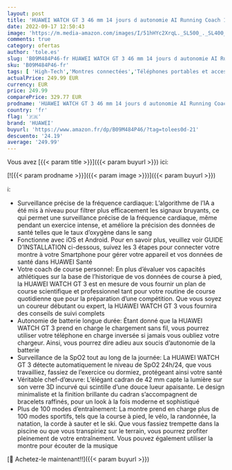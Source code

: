 ```yaml
---
layout: post
title: 'HUAWEI WATCH GT 3 46 mm 14 jours d autonomie AI Running Coach 100+ Modes Sport Appels Bluetooth Positionnement Précis à Cinq Systèmes Suivi de la Fréquence Cardiaque Surveillance du SpO2 iOS/Android'
date: 2022-09-17 12:50:43
image: 'https://m.media-amazon.com/images/I/51hHYc2XrqL._SL500_._SL400_.jpg'
comments: true
category: ofertas
author: 'tole.es'
slug: 'B09M484P46-fr HUAWEI WATCH GT 3 46 mm 14 jours d autonomie AI Running...'
sku: 'B09M484P46-fr'
tags: [ 'High-Tech','Montres connectées','Téléphones portables et accessoires','huawei','🇫🇷', ]
actualPrice: 249.99 EUR
currency: EUR
price: 249.99
comparePrice: 329.77 EUR
prodname: 'HUAWEI WATCH GT 3 46 mm 14 jours d autonomie AI Running Coach 100+ Modes Sport Appels Bluetooth Positionnement Précis à Cinq Systèmes Suivi de la Fréquence Cardiaque Surveillance du SpO2 iOS/Android'
country: 'fr'
flag: '🇫🇷'
brand: 'HUAWEI'
buyurl: 'https://www.amazon.fr/dp/B09M484P46/?tag=tolees0d-21'
descuento: '24.19'
average: '249.99'
---
```


Vous avez [{{< param title >}}]({{< param buyurl >}}) ici:

[![{{< param prodname >}}]({{< param image >}})]({{< param buyurl >}})

ℹ️:

- Surveillance précise de la fréquence cardiaque: L’algorithme de l’IA a été mis à niveau pour filtrer plus efficacement les signaux bruyants, ce qui permet une surveillance précise de la fréquence cardiaque, même pendant un exercice intense, et améliore la précision des données de santé telles que le taux d’oxygène dans le sang
- Fonctionne avec iOS et Android. Pour en savoir plus, veuillez voir GUIDE D’INSTALLATION ci-dessous, suivez les 3 étapes pour connecter votre montre à votre Smartphone pour gérer votre appareil et vos données de santé dans HUAWEI Santé
- Votre coach de course personnel: En plus d’évaluer vos capacités athlétiques sur la base de l’historique de vos données de course à pied, la HUAWEI WATCH GT 3 est en mesure de vous fournir un plan de course scientifique et professionnel tant pour votre routine de course quotidienne que pour la préparation d’une compétition. Que vous soyez un coureur débutant ou expert, la HUAWEI WATCH GT 3 vous fournira des conseils de suivi complets
- Autonomie de batterie longue durée: Étant donné que la HUAWEI WATCH GT 3 prend en charge le chargement sans fil, vous pourrez utiliser votre téléphone en charge inversée si jamais vous oubliez votre chargeur. Ainsi, vous pourrez dire adieu aux soucis d’autonomie de la batterie
- Surveillance de la SpO2 tout au long de la journée: La HUAWEI WATCH GT 3 détecte automatiquement le niveau de SpO2 24h/24, que vous travailliez, fassiez de l’exercice ou dormiez, protégeant ainsi votre santé
- Véritable chef-d’œuvre: L’élégant cadran de 42 mm capte la lumière sur son verre 3D incurvé qui scintille d’une douce lueur apaisante. Le design minimaliste et la finition brillante du cadran s’accompagnent de bracelets raffinés, pour un look à la fois moderne et sophistiqué
- Plus de 100 modes d’entraînement: La montre prend en charge plus de 100 modes sportifs, tels que la course à pied, le vélo, la randonnée, la natation, la corde à sauter et le ski. Que vous fassiez trempette dans la piscine ou que vous transpiriez sur le terrain, vous pourrez profiter pleinement de votre entraînement. Vous pouvez également utiliser la montre pour écouter de la musique

[🛒 Achetez-le maintenant!!]({{< param buyurl >}})

